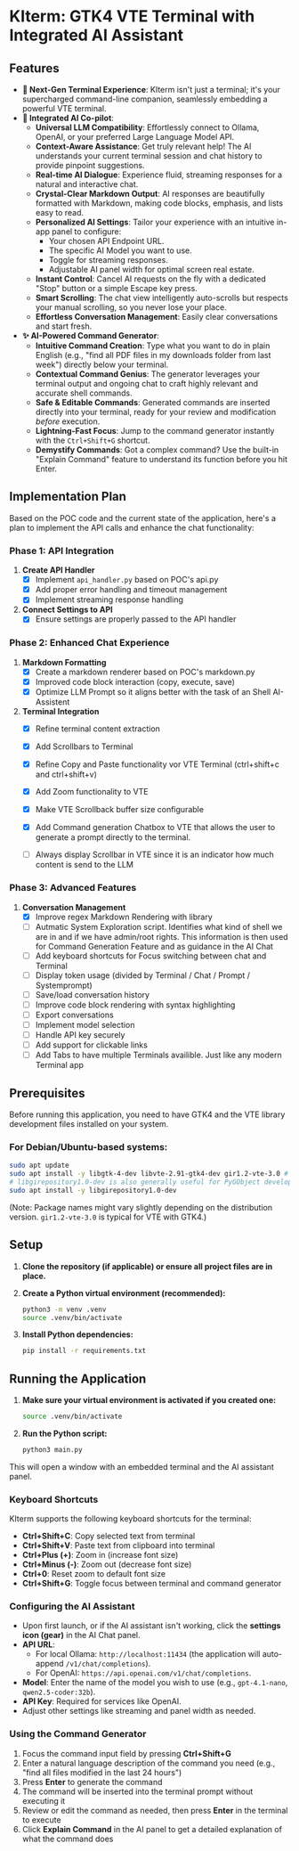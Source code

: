 # KIterm: GTK4 VTE Terminal with Integrated AI Assistant

## Features

*   **🚀 Next-Gen Terminal Experience**: KIterm isn't just a terminal; it's your supercharged command-line companion, seamlessly embedding a powerful VTE terminal.
*   **🧠 Integrated AI Co-pilot**:
    *   **Universal LLM Compatibility**: Effortlessly connect to Ollama, OpenAI, or your preferred Large Language Model API.
    *   **Context-Aware Assistance**: Get truly relevant help! The AI understands your current terminal session and chat history to provide pinpoint suggestions.
    *   **Real-time AI Dialogue**: Experience fluid, streaming responses for a natural and interactive chat.
    *   **Crystal-Clear Markdown Output**: AI responses are beautifully formatted with Markdown, making code blocks, emphasis, and lists easy to read.
    *   **Personalized AI Settings**: Tailor your experience with an intuitive in-app panel to configure:
        *   Your chosen API Endpoint URL.
        *   The specific AI Model you want to use.
        *   Toggle for streaming responses.
        *   Adjustable AI panel width for optimal screen real estate.
    *   **Instant Control**: Cancel AI requests on the fly with a dedicated "Stop" button or a simple Escape key press.
    *   **Smart Scrolling**: The chat view intelligently auto-scrolls but respects your manual scrolling, so you never lose your place.
    *   **Effortless Conversation Management**: Easily clear conversations and start fresh.
*   **✨ AI-Powered Command Generator**:
    *   **Intuitive Command Creation**: Type what you want to do in plain English (e.g., "find all PDF files in my downloads folder from last week") directly below your terminal.
    *   **Contextual Command Genius**: The generator leverages your terminal output and ongoing chat to craft highly relevant and accurate shell commands.
    *   **Safe & Editable Commands**: Generated commands are inserted directly into your terminal, ready for your review and modification *before* execution.
    *   **Lightning-Fast Focus**: Jump to the command generator instantly with the `Ctrl+Shift+G` shortcut.
    *   **Demystify Commands**: Got a complex command? Use the built-in "Explain Command" feature to understand its function before you hit Enter.

## Implementation Plan

Based on the POC code and the current state of the application, here's a plan to implement the API calls and enhance the chat functionality:

### Phase 1: API Integration
1. **Create API Handler**
   - [X] Implement `api_handler.py` based on POC's api.py
   - [X] Add proper error handling and timeout management
   - [X] Implement streaming response handling

2. **Connect Settings to API**
   - [X] Ensure settings are properly passed to the API handler

### Phase 2: Enhanced Chat Experience
1. **Markdown Formatting**
   - [X] Create a markdown renderer based on POC's markdown.py
   - [X] Improved code block interaction (copy, execute, save)
   - [X] Optimize LLM Prompt so it aligns better with the task of an Shell AI-Assistent

2. **Terminal Integration**
   - [X] Refine terminal content extraction
   - [X] Add Scrollbars to Terminal
   - [X] Refine Copy and Paste functionality vor VTE Terminal (ctrl+shift+c and ctrl+shift+v)
   - [X] Add Zoom functionality to VTE
   - [X] Make VTE Scrollback buffer size configurable
   - [X] Add Command generation Chatbox to VTE that allows the user to generate a prompt directly to the terminal.
   - [ ] Always display Scrollbar in VTE since it is an indicator how much content is send to the LLM

   
### Phase 3: Advanced Features
1. **Conversation Management**
   - [X] Improve regex Markdown Rendering with library 
   - [ ] Autmatic System Exploration script. Identifies what kind of shell we are in and if we have admin/root rights. This information is then used for Command Generation Feature and as guidance in the AI Chat 
   - [ ] Add keyboard shortcuts for Focus switching between chat and Terminal
   - [ ] Display token usage (divided by Terminal / Chat / Prompt / Systemprompt)
   - [ ] Save/load conversation history
   - [ ] Improve code block rendering with syntax highlighting
   - [ ] Export conversations
   - [ ] Implement model selection
   - [ ] Handle API key securely
   - [ ] Add support for clickable links
   - [ ] Add Tabs to have multiple Terminals availible. Just like any modern Terminal app

## Prerequisites

Before running this application, you need to have GTK4 and the VTE library development files installed on your system.

### For Debian/Ubuntu-based systems:

```bash
sudo apt update
sudo apt install -y libgtk-4-dev libvte-2.91-gtk4-dev gir1.2-vte-3.0 # Ensure correct VTE GIR package for GTK4
# libgirepository1.0-dev is also generally useful for PyGObject development
sudo apt install -y libgirepository1.0-dev
```

(Note: Package names might vary slightly depending on the distribution version. `gir1.2-vte-3.0` is typical for VTE with GTK4.)

## Setup

1.  **Clone the repository (if applicable) or ensure all project files are in place.**

2.  **Create a Python virtual environment (recommended):**
    ```bash
    python3 -m venv .venv
    source .venv/bin/activate
    ```

3.  **Install Python dependencies:**
    ```bash
    pip install -r requirements.txt
    ```

## Running the Application

1.  **Make sure your virtual environment is activated if you created one:**
    ```bash
    source .venv/bin/activate
    ```

2.  **Run the Python script:**
    ```bash
    python3 main.py
    ```

This will open a window with an embedded terminal and the AI assistant panel.

### Keyboard Shortcuts

KIterm supports the following keyboard shortcuts for the terminal:

* **Ctrl+Shift+C**: Copy selected text from terminal
* **Ctrl+Shift+V**: Paste text from clipboard into terminal
* **Ctrl+Plus (+)**: Zoom in (increase font size)
* **Ctrl+Minus (-)**: Zoom out (decrease font size)
* **Ctrl+0**: Reset zoom to default font size
* **Ctrl+Shift+G**: Toggle focus between terminal and command generator

### Configuring the AI Assistant

*   Upon first launch, or if the AI assistant isn't working, click the **settings icon (gear)** in the AI Chat panel.
*   **API URL**:
    *   For local Ollama: `http://localhost:11434` (the application will auto-append `/v1/chat/completions`).
    *   For OpenAI: `https://api.openai.com/v1/chat/completions`.
*   **Model**: Enter the name of the model you wish to use (e.g., `gpt-4.1-nano`, `qwen2.5-coder:32b`).
*   **API Key**: Required for services like OpenAI.
*   Adjust other settings like streaming and panel width as needed. 

### Using the Command Generator

1. Focus the command input field by pressing **Ctrl+Shift+G**
2. Enter a natural language description of the command you need (e.g., "find all files modified in the last 24 hours")
3. Press **Enter** to generate the command
4. The command will be inserted into the terminal prompt without executing it
5. Review or edit the command as needed, then press **Enter** in the terminal to execute
6. Click **Explain Command** in the AI panel to get a detailed explanation of what the command does 